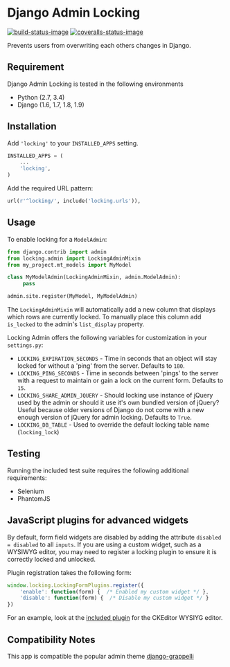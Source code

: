 # Django Admin Locking

[![build-status-image]][travis] [![coveralls-status-image]][coveralls]

Prevents users from overwriting each others changes in Django.

## Requirement

Django Admin Locking is tested in the following environments

* Python (2.7, 3.4)
* Django (1.6, 1.7, 1.8, 1.9)

## Installation

Add `'locking'` to your `INSTALLED_APPS` setting.

```python
INSTALLED_APPS = (
    ...
    'locking',
)
```

Add the required URL pattern:

```python
url(r'^locking/', include('locking.urls')),
```

## Usage

To enable locking for a `ModelAdmin`:

```python
from django.contrib import admin
from locking.admin import LockingAdminMixin
from my_project.mt_models import MyModel

class MyModelAdmin(LockingAdminMixin, admin.ModelAdmin):
     pass

admin.site.register(MyModel, MyModelAdmin)
```

The `LockingAdminMixin` will automatically add a new column that displays which rows are currently locked. To manually place this column add `is_locked` to the admin's `list_display` property.

Locking Admin offers the following variables for customization in your `settings.py`:

* `LOCKING_EXPIRATION_SECONDS` - Time in seconds that an object will stay locked for without a 'ping' from the server. Defaults to `180`.
* `LOCKING_PING_SECONDS` - Time in seconds between 'pings' to the server with a request to maintain or gain a lock on the current form. Defaults to `15`.
* `LOCKING_SHARE_ADMIN_JQUERY` - Should locking use instance of jQuery used by the admin or should it use it's own bundled version of jQuery? Useful because older versions of Django do not come with a new enough version of jQuery for admin locking. Defaults to `True`.
* `LOCKING_DB_TABLE` - Used to override the default locking table name (`locking_lock`)


## Testing

Running the included test suite requires the following additional requirements:

* Selenium
* PhantomJS


## JavaScript plugins for advanced widgets

By default, form field widgets are disabled by adding the attribute `disabled = disabled` to all `inputs`. If you are using a custom widget, such as a WYSIWYG editor, you may need to register a locking plugin to ensure it is correctly locked and unlocked.

Plugin registration takes the following form:

```javascript
window.locking.LockingFormPlugins.register({
    'enable': function(form) {  /* Enabled my custom widget */ },
    'disable': function(form) {  /* Disable my custom widget */ }
})
```

For an example, look at the [included plugin](locking/static/locking/js/locking.ckeditor.js) for the CKEditor WYSIYG editor.

## Compatibility Notes

This app is compatible the popular admin theme [django-grappelli](https://django-grappelli.readthedocs.org/)

[build-status-image]: https://api.travis-ci.org/joshmaker/django-admin-locking.svg?branch=master
[travis]: https://travis-ci.org/joshmaker/django-admin-locking/?branch=master
[coveralls-status-image]: https://coveralls.io/repos/joshmaker/django-admin-locking/badge.svg?branch=master
[coveralls]: https://coveralls.io/r/joshmaker/django-admin-locking?branch=master
